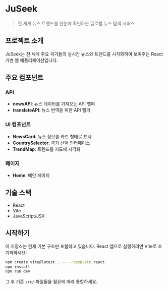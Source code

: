 # JuSeek

> 전 세계 뉴스 트렌드를 한눈에 확인하는 글로벌 뉴스 탐색 서비스

## 프로젝트 소개

JuSeek는 전 세계 주요 국가들의 실시간 뉴스와 트렌드를 시각화하여 보여주는 React 기반 웹 애플리케이션입니다.

## 주요 컴포넌트

### API
- **newsAPI**: 뉴스 데이터를 가져오는 API 헬퍼
- **translateAPI**: 뉴스 번역을 위한 API 헬퍼

### UI 컴포넌트
- **NewsCard**: 뉴스 정보를 카드 형태로 표시
- **CountrySelector**: 국가 선택 인터페이스
- **TrendMap**: 트렌드를 지도에 시각화

### 페이지
- **Home**: 메인 페이지

## 기술 스택

- React
- Vite
- JavaScript/JSX

## 시작하기

이 저장소는 현재 기본 구조만 포함하고 있습니다. React 앱으로 실행하려면 Vite로 초기화하세요:

```bash
npm create vite@latest . -- --template react
npm install
npm run dev
```

그 후 기존 `src/` 파일들을 필요에 따라 통합하세요.
